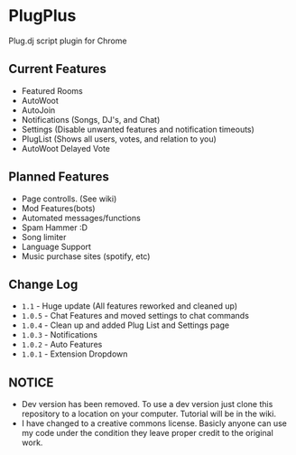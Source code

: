 PlugPlus
=====

Plug.dj script plugin for Chrome

Current Features
----
* Featured Rooms
* AutoWoot
* AutoJoin
* Notifications (Songs, DJ's, and Chat) 
* Settings (Disable unwanted features and notification timeouts)
* PlugList (Shows all users, votes, and relation to you)
* AutoWoot Delayed Vote

Planned Features
----
* Page controlls. (See wiki)
* Mod Features(bots)
* Automated messages/functions
* Spam Hammer :D
* Song limiter
* Language Support
* Music purchase sites (spotify, etc)


Change Log
----
* `1.1` - Huge update (All features reworked and cleaned up)
* `1.0.5` - Chat Features and moved settings to chat commands
* `1.0.4` - Clean up and added Plug List and Settings page
* `1.0.3` - Notifications
* `1.0.2` - Auto Features
* `1.0.1` - Extension Dropdown

NOTICE
----
+ Dev version has been removed. To use a dev version just clone this repository to a location on your computer. Tutorial will be in the wiki.
+ I have changed to a creative commons license. Basicly anyone can use my code under the condition they leave proper credit to the original work.
